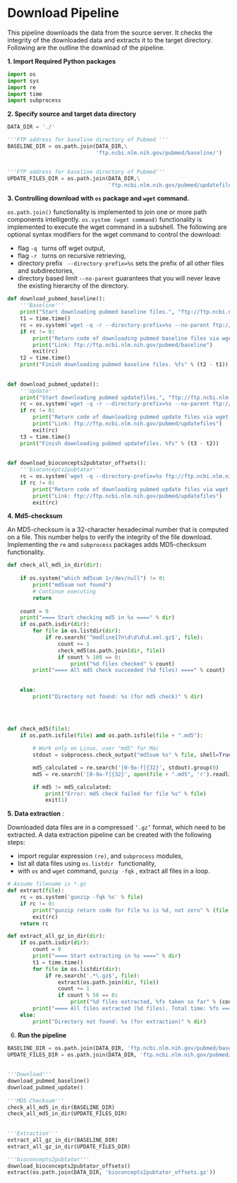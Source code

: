 
# Download Pipeline

This pipeline downloads the data from the source server. It checks the integrity of the downloaded data and extracts it to the target directory. Following are the outline the download of the pipeline.

**1. Import Required Python packages**


```python
import os
import sys
import re
import time
import subprocess

```

**2. Specify source and target data directory**


```python
DATA_DIR = './'

'''FTP address for baseline directory of Pubmed '''
BASELINE_DIR = os.path.join(DATA_DIR,\
                            'ftp.ncbi.nlm.nih.gov/pubmed/baseline/')


'''FTP address for baseline directory of Pubmed'''
UPDATE_FILES_DIR = os.path.join(DATA_DIR,\
                                'ftp.ncbi.nlm.nih.gov/pubmed/updatefiles/')
```

**3. Controlling download with ```os``` package and ```wget``` command.**

```os.path.join()``` functionality is implemented to join one or more path components intelligently. 
     ```os.system (wget command)```  functionality is implemented to execute the wget command in a subshell. 
     The following are optional syntax modifiers for the wget command to control the download:
 - flag  ```-q ``` turns off wget output,
 - flag ```-r ``` turns on recursive retrieving, 
 - directory prefix ``` --directory-prefix=%s```  sets the prefix of all other files and subdirectories,
 - directory based limit ```--no-parent```  guarantees that you will never leave the existing hierarchy of the directory.

  
  


```python
def download_pubmed_baseline():
    '''Baseline'''
    print("Start downloading pubmed baseline files.", "ftp://ftp.ncbi.nlm.nih.gov/pubmed/baseline/")
    t1 = time.time()
    rc = os.system('wget -q -r --directory-prefix=%s --no-parent ftp://ftp.ncbi.nlm.nih.gov/pubmed/baseline/' % DATA_DIR)
    if rc != 0:
        print("Return code of downloading pubmed baseline files via wget is %d, not zero." % rc)
        print("Link: ftp://ftp.ncbi.nlm.nih.gov/pubmed/baseline")
        exit(rc)
    t2 = time.time()
    print("Finish downloading pubmed baseline files. %fs" % (t2 - t1))
    
    
def download_pubmed_update():   
    '''Update'''
    print("Start downloading pubmed updatefiles.", "ftp://ftp.ncbi.nlm.nih.gov/pubmed/updatefiles/")
    rc = os.system('wget -q -r --directory-prefix=%s --no-parent ftp://ftp.ncbi.nlm.nih.gov/pubmed/updatefiles/' % DATA_DIR)
    if rc != 0:
        print("Return code of downloading pubmed update files via wget is %d, not zero." % rc)
        print("Link: ftp://ftp.ncbi.nlm.nih.gov/pubmed/updatefiles")
        exit(rc)
    t3 = time.time()
    print("Finish downloading pubmed updatefiles. %fs" % (t3 - t2))
    
    
def download_bioconcepts2pubtator_offsets():
    '''bioconcepts2pubtator'''
    rc = os.system('wget -q --directory-prefix=%s ftp://ftp.ncbi.nlm.nih.gov/pub/lu/PubTator/bioconcepts2pubtator_offsets.gz' % DATA_DIR)
    if rc != 0:
        print("Return code of downloading pubmed update files via wget is %d, not zero." % rc)
        print("Link: ftp://ftp.ncbi.nlm.nih.gov/pubmed/updatefiles")
        exit(rc)
```

**4. Md5-checksum**

An MD5-checksum is a 32-character hexadecimal number that is computed on a file. This number helps to verify the integrity of the file download. Implementing the ```re``` and ```subprocess``` packages adds MD5-checksum functionality.



```python
def check_all_md5_in_dir(dir):
  
    if os.system("which md5sum 1>/dev/null") != 0:
        print("md5sum not found")           
        # Continue executing
        return
      
    count = 0
    print("==== Start checking md5 in %s ====" % dir)
    if os.path.isdir(dir):
        for file in os.listdir(dir):
            if re.search('^medline17n\d\d\d\d.xml.gz$', file):
                count += 1
                check_md5(os.path.join(dir, file))
                if count % 100 == 0:
                    print("%d files checked" % count)
        print("==== All md5 check succeeded (%d files) ====" % count) 
        
        
    else:
        print("Directory not found: %s (for md5 check)" % dir)
        
        
        

def check_md5(file):
    if os.path.isfile(file) and os.path.isfile(file + ".md5"):

        # Work only on Linux, user "md5" for Mac
        stdout = subprocess.check_output("md5sum %s" % file, shell=True).decode('utf-8')

        md5_calculated = re.search('[0-9a-f]{32}', stdout).group(0)
        md5 = re.search('[0-9a-f]{32}', open(file + ".md5", 'r').readline()).group(0)

        if md5 != md5_calculated:
            print("Error: md5 check failed for file %s" % file)
            exit(1)
```

**5. Data extraction** : 

Downloaded data files are in a compressed ```‘.gz’``` format, which need to be extracted. A data extraction pipeline can be created with the following steps:
- import regular expression ```(re)```, and ```subprocess``` modules,
- list all data files using ```os.listdir ``` functionality,
- with ```os``` and ```wget``` command, ```gunzip -fqk``` , extract all files in a loop.


```python
# Assume filename is *.gz
def extract(file):
    rc = os.system('gunzip -fqk %s' % file)
    if rc != 0:
        print("gunzip return code for file %s is %d, not zero" % (file, rc))
        exit(rc)
    return rc

def extract_all_gz_in_dir(dir):
    if os.path.isdir(dir):
        count = 0
        print("==== Start extracting in %s ====" % dir)
        t1 = time.time()
        for file in os.listdir(dir):
            if re.search('.*\.gz$', file):
                extract(os.path.join(dir, file))
                count += 1
                if count % 50 == 0:
                    print("%d files extracted, %fs taken so far" % (count, time.time() - t1))
        print("==== All files extracted (%d files). Total time: %fs ====" % (count, time.time() - t1))
    else:
        print("Directory not found: %s (for extraction)" % dir)        

```

6. **Run the pipeline**


```python
BASELINE_DIR = os.path.join(DATA_DIR, 'ftp.ncbi.nlm.nih.gov/pubmed/baseline/')
UPDATE_FILES_DIR = os.path.join(DATA_DIR, 'ftp.ncbi.nlm.nih.gov/pubmed/updatefiles/')
        
            
'''Download'''    
download_pubmed_baseline()
download_pubmed_update()
    
'''MD5 Checksum'''
check_all_md5_in_dir(BASELINE_DIR)
check_all_md5_in_dir(UPDATE_FILES_DIR)
    
    
'''Extraction'''
extract_all_gz_in_dir(BASELINE_DIR)
extract_all_gz_in_dir(UPDATE_FILES_DIR)

'''bioconcepts2pubtator'''
download_bioconcepts2pubtator_offsets()
extract(os.path.join(DATA_DIR, 'bioconcepts2pubtator_offsets.gz'))

```


```python

```
